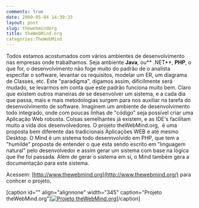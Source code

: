 ```yaml
---
comments: true
date: 2009-05-04 14:39:33
layout: post
slug: thewebmindorg
title: theWebMind.org
categories:TheWebMind
---
```


Todos estamos acostumados com vários ambientes de desenvolvimento nas empresas onde trabalhamos.
Seja ambiente **Java**, ou** .NET**, **PHP**, o que for, o desenvolvimento não foge muito do padrão de o analista especifar o software,
levantar os requisitos, modelar um ER, um diagrama de Classes, etc.
Este "paradigma", digamos assim, dificilmente será mudado, se levarmos em conta que este padrão funciona muito bem.
Claro que existem outros maneiras de se desenvolver um sistema, e a cada dia que passa, mais e mais metodologias surgem para nos auxiliar na tarefa do desenvolvimento de software.
Imaginem um ambiente de desenvolvimento todo integrado, onde com poucas linhas de "código" seja possível criar uma Aplicação Web robusta.
Coisas semelhantes já existem, e as IDE's facilitam muito a vida dos desenvolvedores.
O projeto theWebMind.org,  é uma proposta bem diferente das tradicionais Aplicações WEB e até mesmo Desktop.
O Mind é um sistema todo desennvolvido em PHP, que tem a "humilde" proposta de entender o que esta sendo escrito em "linguagem natural"
pelo desenvolvedor e assim gerar um sistema com base na lógica que lhe foi passada.
Além de gerar o sistema em si, o Mind também gera a documentação para este sistema.

Acessem: [http://www.thewebmind.org](http://www.thewebmind.org/) para conhcer o projeto.

[caption id="" align="alignnone" width="345" caption="Projeto theWebMind.org"][![Projeto theWebMind.org](http://thewebmind.org/img/not_found_img.jpg)](http://thewebmind.org/#home)[/caption] 
